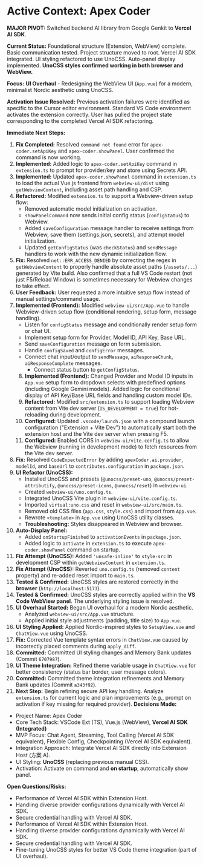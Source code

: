 <!-- Version: 1.29 | Last Updated: 2025-07-04 --> <!-- Updated Version -->

# Active Context: Apex Coder

**MAJOR PIVOT:** Switched backend AI library from Google Genkit to **Vercel AI SDK**.

**Current Status:** Foundational structure (Extension, WebView) complete. Basic communication tested. Project structure moved to root. Vercel AI SDK integrated. UI styling refactored to use UnoCSS. Auto-panel display implemented. **UnoCSS styles confirmed working in both browser and WebView.**

**Focus:** **UI Overhaul** - Redesigning the WebView UI (`App.vue`) for a modern, minimalist Nordic aesthetic using UnoCSS.

**Activation Issue Resolved:** Previous activation failures were identified as specific to the Cursor editor environment. Standard VS Code environment activates the extension correctly. User has pulled the project state corresponding to the completed Vercel AI SDK refactoring.

**Immediate Next Steps:**
1.  **Fix Completed:** Resolved `command not found` error for `apex-coder.setApiKey` and `apex-coder.showPanel`. User confirmed the command is now working.
2.  **Implemented:** Added logic to `apex-coder.setApiKey` command in `extension.ts` to prompt for provider/key and store using Secrets API.
3.  **Implemented:** Updated `apex-coder.showPanel` command in `extension.ts` to load the actual Vue.js frontend from `webview-ui/dist` using `getWebviewContent`, including asset path handling and CSP.
4.  **Refactored:** Modified `extension.ts` to support a Webview-driven setup flow:
    *   Removed automatic model initialization on activation.
    *   `showPanelCommand` now sends initial config status (`configStatus`) to Webview.
    *   Added `saveConfiguration` message handler to receive settings from Webview, save them (settings.json, secrets), and attempt model initialization.
    *   Updated `getConfigStatus` (was `checkStatus`) and `sendMessage` handlers to work with the new dynamic initialization flow.
5.  **Fix:** Resolved `net::ERR_ACCESS_DENIED` by correcting the regex in `getWebviewContent` to properly handle absolute asset paths (`/assets/...`) generated by Vite build. Also confirmed that a full VS Code restart (not just F5/Reload Window) is sometimes necessary for Webview changes to take effect. <!-- Updated Fix -->
6.  **User Feedback:** User requested a more intuitive setup flow instead of manual settings/command usage.
7.  **Implemented (Frontend):** Modified `webview-ui/src/App.vue` to handle Webview-driven setup flow (conditional rendering, setup form, message handling).
    *   Listen for `configStatus` message and conditionally render setup form or chat UI.
    *   Implement setup form for Provider, Model ID, API Key, Base URL.
    *   Send `saveConfiguration` message on form submission.
    *   Handle `configSaved` and `configError` messages.
    *   Connect chat input/output to `sendMessage`, `aiResponseChunk`, `aiResponseComplete` messages.
        *   Connect status button to `getConfigStatus`.
    8.  **Implemented (Frontend):** Changed Provider and Model ID inputs in `App.vue` setup form to dropdown selects with predefined options (including Google Gemini models). Added logic for conditional display of API Key/Base URL fields and handling custom model IDs.
    9.  **Refactored:** Modified `src/extension.ts` to support loading Webview content from Vite dev server (`IS_DEVELOPMENT = true`) for hot-reloading during development.
    10. **Configured:** Updated `.vscode/launch.json` with a compound launch configuration ("Extension + Vite Dev") to automatically start both the extension host and the Vite dev server when pressing F5.
    11. **Configured:** Enabled CORS in `webview-ui/vite.config.ts` to allow the Webview (running in development mode) to fetch resources from the Vite dev server.
12. **Fix:** Resolved `CodeExpectedError` by adding `apexCoder.ai.provider`, `modelId`, and `baseUrl` to `contributes.configuration` in `package.json`.
13. **UI Refactor (UnoCSS):**
    *   Installed UnoCSS and presets (`@unocss/preset-uno`, `@unocss/preset-attributify`, `@unocss/preset-icons`, `@unocss/reset`) in `webview-ui`.
    *   Created `webview-ui/uno.config.ts`.
    *   Integrated UnoCSS Vite plugin in `webview-ui/vite.config.ts`.
    *   Imported `virtual:uno.css` and reset in `webview-ui/src/main.ts`.
    *   Removed old CSS files (`app.css`, `style.css`) and import from `App.vue`.
    *   Rewrote `<template>` in `App.vue` using UnoCSS utility classes.
    *   **Troubleshooting:** Styles disappeared in Webview and browser.
14. **Auto-Display Panel:**
    *   Added `onStartupFinished` to `activationEvents` in `package.json`.
    *   Added logic to `activate` in `extension.ts` to execute `apex-coder.showPanel` command on startup.
15. **Fix Attempt (UnoCSS):** Added `'unsafe-inline'` to `style-src` in development CSP within `getWebviewContent` in `extension.ts`.
16. **Fix Attempt (UnoCSS):** Reverted `uno.config.ts` (removed `content` property) and re-added reset import to `main.ts`.
17. **Tested & Confirmed:** UnoCSS styles are restored correctly in the **browser** (`http://localhost:5173`).
18. **Tested & Confirmed:** UnoCSS styles are correctly applied within the **VS Code WebView panel**. The underlying styling issue is resolved.
19. **UI Overhaul Started:** Began UI overhaul for a modern Nordic aesthetic.
    *   Analyzed `webview-ui/src/App.vue` structure.
    *   Applied initial style adjustments (padding, title size) to `App.vue`.
20. **UI Styling Applied:** Applied Nordic-inspired styles to `SetupView.vue` and `ChatView.vue` using UnoCSS.
21. **Fix:** Corrected Vue template syntax errors in `ChatView.vue` caused by incorrectly placed comments during `apply_diff`.
22. **Committed:** Committed UI styling changes and Memory Bank updates (Commit `6707987`).
23. **UI Theme Integration:** Refined theme variable usage in `ChatView.vue` for better consistency (status bar border, user message colors).
24. **Committed:** Committed theme integration refinements and Memory Bank updates (Commit `a343f92`).
25. **Next Step:** Begin refining secure API key handling. Analyze `extension.ts` for current logic and plan improvements (e.g., prompt on activation if key missing for required provider).
**Decisions Made:**
- Project Name: Apex Coder
- Core Tech Stack: VSCode Ext (TS), Vue.js (WebView), **Vercel AI SDK (Integrated)**
- MVP Focus: Chat Agent, Streaming, Tool Calling (Vercel AI SDK equivalent), Flexible Config, Checkpointing (Vercel AI SDK equivalent).
- Integration Approach: Integrate Vercel AI SDK directly into Extension Host (方案 A).
- UI Styling: **UnoCSS** (replacing previous manual CSS).
- Activation: Activate on command and **on startup**, automatically show panel.

**Open Questions/Risks:**
- Performance of Vercel AI SDK within Extension Host.
- Handling diverse provider configurations dynamically with Vercel AI SDK.
- Secure credential handling with Vercel AI SDK.
- Performance of Vercel AI SDK within Extension Host.
- Handling diverse provider configurations dynamically with Vercel AI SDK.
- Secure credential handling with Vercel AI SDK.
- Fine-tuning UnoCSS styles for better VS Code theme integration (part of UI overhaul).